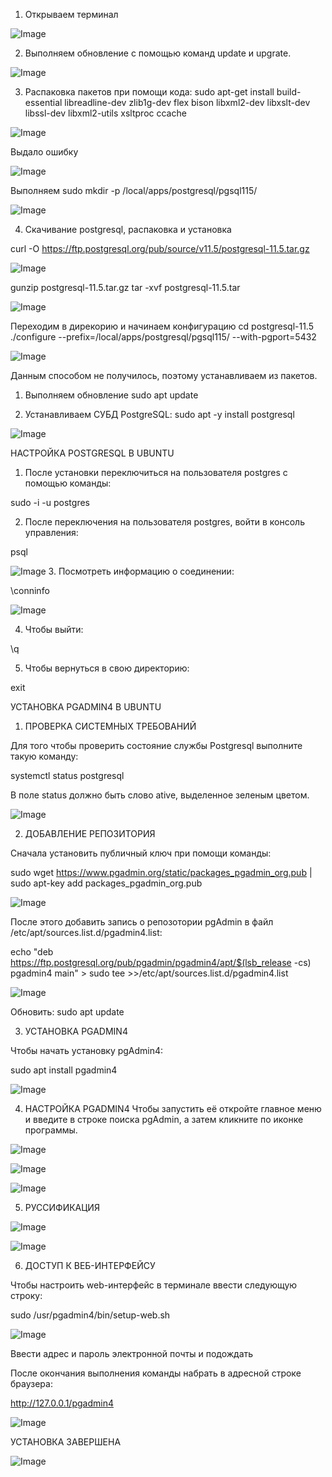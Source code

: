 1. Открываем терминал


![Image](https://user-images.githubusercontent.com/114604670/202368104-c308ecea-2d7f-4f4e-87ad-ebd822947398.png)

2. Выполняем обновление с помощью команд update и upgrate. 


![Image](https://user-images.githubusercontent.com/114604670/202368260-cf505dff-c15b-4d4e-87a4-46ecd9f9b061.png)

3. Распаковка пакетов при помощи кода: sudo apt-get install build-essential libreadline-dev zlib1g-dev flex bison libxml2-dev libxslt-dev libssl-dev
libxml2-utils xsltproc ccache


![Image](https://user-images.githubusercontent.com/114604670/202368394-996007e1-36f5-4fd8-9651-61d8c59b758e.png)

Выдало ошибку

![Image](https://user-images.githubusercontent.com/114604670/202368453-7ae57494-2407-410c-8e6d-43d60b101ab2.png)

Выполняем sudo mkdir -p /local/apps/postgresql/pgsql115/


![Image](https://user-images.githubusercontent.com/114604670/202368586-78120ca3-aa0d-4793-a0ac-3372f3a7ffd6.png)

4. Скачивание postgresql, распаковка и установка

curl -O https://ftp.postgresql.org/pub/source/v11.5/postgresql-11.5.tar.gz


![Image](https://user-images.githubusercontent.com/114604670/202368737-f339e37e-0053-4d44-a568-8e49f9ca42fc.png)

gunzip postgresql-11.5.tar.gz
tar -xvf postgresql-11.5.tar


![Image](https://user-images.githubusercontent.com/114604670/202368775-b7e8b0eb-e8ce-4d73-a127-cd1c4267487f.png)

Переходим в дирекорию и начинаем конфигурацию
cd postgresql-11.5
./configure --prefix=/local/apps/postgresql/pgsql115/ --with-pgport=5432


![Image](https://user-images.githubusercontent.com/114604670/202368838-813ae8a1-81a2-467d-a5e3-c9fab9eca3c3.png)

Данным способом не получилось, поэтому устанавливаем из пакетов.

1. Выполняем обновление
sudo apt update

2. Устанавливаем СУБД PostgreSQL:
sudo apt -y install postgresql


![Image](https://user-images.githubusercontent.com/114604670/202369017-80eed2d2-c698-4538-ad2c-e6d1adfac7dc.png)

НАСТРОЙКА POSTGRESQL В UBUNTU

1. После установки переключиться на пользователя postgres с помощью команды:

sudo -i -u postgres

2. После переключения на пользователя postgres, войти в консоль управления:

psql


![Image](https://user-images.githubusercontent.com/114604670/202369270-1d02e71d-09db-4e9c-928e-5db1ed3b8fc3.png)
3. Посмотреть информацию о соединении:

\conninfo


![Image](https://user-images.githubusercontent.com/114604670/202369359-470262c7-6838-4bf7-a58e-4c4c1d5d8cb5.png)

4. Чтобы выйти:

\q

5. Чтобы вернуться в свою директорию:

exit

УСТАНОВКА PGADMIN4 В UBUNTU

1. ПРОВЕРКА СИСТЕМНЫХ ТРЕБОВАНИЙ

Для того чтобы проверить состояние службы Postgresql выполните такую команду:

systemctl status postgresql

В поле status должно быть слово ative, выделенное зеленым цветом.


![Image](https://user-images.githubusercontent.com/114604670/202369544-244bf58f-6193-4ca4-82cd-06c4e7812759.png)

2. ДОБАВЛЕНИЕ РЕПОЗИТОРИЯ

Сначала установить публичный ключ при помощи команды:

sudo wget https://www.pgadmin.org/static/packages_pgadmin_org.pub | sudo apt-key add packages_pgadmin_org.pub


![Image](https://user-images.githubusercontent.com/114604670/202369605-e647b2e8-01e9-444c-9c25-8cacb13fbdd0.png)

После этого добавить запись о репозотории pgAdmin в файл /etc/apt/sources.list.d/pgadmin4.list:

echo "deb https://ftp.postgresql.org/pub/pgadmin/pgadmin4/apt/$(lsb_release -cs) pgadmin4 main" > sudo tee >>/etc/apt/sources.list.d/pgadmin4.list


![Image](https://user-images.githubusercontent.com/114604670/202369648-1aa858d7-94af-4d82-8916-2fa532732125.png)

Обновить:
sudo apt update

3. УСТАНОВКА PGADMIN4

Чтобы начать установку pgAdmin4:

sudo apt install pgadmin4


![Image](https://user-images.githubusercontent.com/114604670/202369745-6c3a66f1-3059-460f-937f-ec6077fe5099.png)

4. НАСТРОЙКА PGADMIN4
Чтобы запустить её откройте главное меню и введите в строке поиска pgAdmin, а затем кликните по иконке программы.


![Image](https://user-images.githubusercontent.com/114604670/202369848-783a57d8-0e30-42a8-9148-dfc618218757.png)



![Image](https://user-images.githubusercontent.com/114604670/202369869-73206ffc-d900-44de-aeed-c0bd493b05e7.png)



![Image](https://user-images.githubusercontent.com/114604670/202369878-c89ee39c-1ce3-4dd1-a26b-b500ffec20a6.png)

5. РУССИФИКАЦИЯ


![Image](https://user-images.githubusercontent.com/114604670/202370010-18e48c76-73b8-4b2c-baa9-8d3d9e470c4a.png)


![Image](https://user-images.githubusercontent.com/114604670/202370030-21ec7d4a-90f3-428b-a74e-043bf356a01c.png)

6. ДОСТУП К ВЕБ-ИНТЕРФЕЙСУ

Чтобы настроить web-интерфейс в терминале ввести следующую строку:

sudo /usr/pgadmin4/bin/setup-web.sh



![Image](https://user-images.githubusercontent.com/114604670/202370154-e10849f5-35e1-4b9f-96e2-eea7cbe1cfab.png)

Ввести адрес и пароль электронной почты и подождать

После окончания выполнения команды набрать в адресной строке браузера:

http://127.0.0.1/pgadmin4


![Image](https://user-images.githubusercontent.com/114604670/202370219-0fd61731-774b-4b2c-9e58-275a4fb75bd8.png)

УСТАНОВКА ЗАВЕРШЕНА

![Image](https://user-images.githubusercontent.com/114604670/202370243-251e9582-fa89-4bbd-a827-1ae8e611c7ad.png)